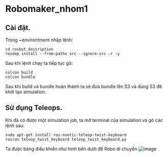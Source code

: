 # Robomaker_nhom1
## Cài đặt. ## 
Trong ~environtment nhập lệnh:
```
cd rosbot_description
rosdep install --from-paths src --ignore-src -r -y
```
Sau khi lệnh chạy ta tiếp tục gõ:
```
colcon build
colcon bundle
```
Sau khi build và bundle hoàn thành ta sẽ đưa bundle lên S3 và dùng S3 đê khởi tạo simulation.

## Sử dụng Teleops. ##
Khi đã có được một simulation job, ta mở terminal của simulation và gõ các lệnh sau:
```
sudo apt-get install ros-noetic-teleop-twist-keyboard
rosrun teleop_twist_keyboard teleop_twist_keyboard.py
```
Ta được bảng điều khiển như hình bên dưới để Robo di chuyển
![image](https://user-images.githubusercontent.com/72614237/143812864-f30b9062-9cd6-400c-83cd-bba822ee4866.png)
